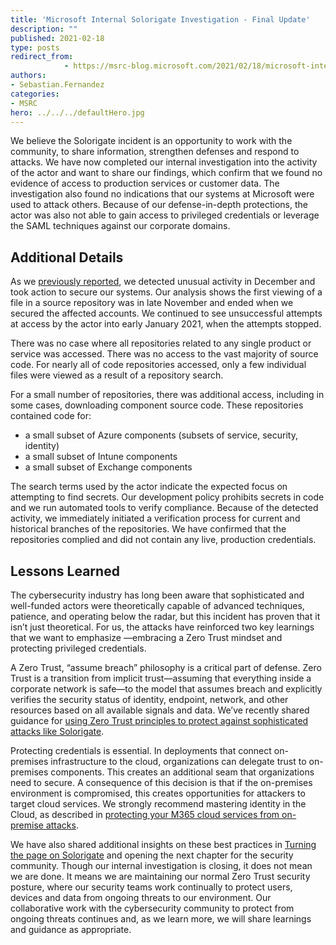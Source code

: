 ```yaml
---
title: 'Microsoft Internal Solorigate Investigation - Final Update'
description: ""
published: 2021-02-18
type: posts
redirect_from:
            - https://msrc-blog.microsoft.com/2021/02/18/microsoft-internal-solorigate-investigation-final-update/
authors:
- Sebastian.Fernandez
categories:
- MSRC
hero: ../../../defaultHero.jpg
---
```

<!-- wp:paragraph -->

We believe the Solorigate incident is an opportunity to work with the community, to share information, strengthen defenses and respond to attacks. We have now completed our internal investigation into the activity of the actor and want to share our findings, which confirm that we found no evidence of access to production services or customer data. The investigation also found no indications that our systems at Microsoft were used to attack others. Because of our defense-in-depth protections, the actor was also not able to gain access to privileged credentials or leverage the SAML techniques against our corporate domains.

<!-- /wp:paragraph -->

<!-- wp:heading -->

## Additional Details

<!-- /wp:heading -->

<!-- wp:paragraph -->

As we [previously reported](https://msrc-blog.microsoft.com/2020/12/31/microsoft-internal-solorigate-investigation-update/), we detected unusual activity in December and took action to secure our systems. Our analysis shows the first viewing of a file in a source repository was in late November and ended when we secured the affected accounts. We continued to see unsuccessful attempts at access by the actor into early January 2021, when the attempts stopped.

<!-- /wp:paragraph -->

<!-- wp:paragraph -->

There was no case where all repositories related to any single product or service was accessed. There was no access to the vast majority of source code. For nearly all of code repositories accessed, only a few individual files were viewed as a result of a repository search.

<!-- /wp:paragraph -->

<!-- wp:paragraph -->

For a small number of repositories, there was additional access, including in some cases, downloading component source code. These repositories contained code for:

<!-- /wp:paragraph -->

<!-- wp:list -->

- a small subset of Azure components (subsets of service, security, identity)
- a small subset of Intune components
- a small subset of Exchange components

<!-- /wp:list -->

<!-- wp:paragraph -->

The search terms used by the actor indicate the expected focus on attempting to find secrets. Our development policy prohibits secrets in code and we run automated tools to verify compliance. Because of the detected activity, we immediately initiated a verification process for current and historical branches of the repositories. We have confirmed that the repositories complied and did not contain any live, production credentials.

<!-- /wp:paragraph -->

<!-- wp:heading -->

## Lessons Learned

<!-- /wp:heading -->

<!-- wp:paragraph -->

The cybersecurity industry has long been aware that sophisticated and well-funded actors were theoretically capable of advanced techniques, patience, and operating below the radar, but this incident has proven that it isn’t just theoretical. For us, the attacks have reinforced two key learnings that we want to emphasize —embracing a Zero Trust mindset and protecting privileged credentials.

<!-- /wp:paragraph -->

<!-- wp:paragraph -->

A Zero Trust, “assume breach” philosophy is a critical part of defense. Zero Trust is a transition from implicit trust—assuming that everything inside a corporate network is safe—to the model that assumes breach and explicitly verifies the security status of identity, endpoint, network, and other resources based on all available signals and data. We’ve recently shared guidance for [using Zero Trust principles to protect against sophisticated attacks like Solorigate](https://www.microsoft.com/security/blog/2021/01/19/using-zero-trust-principles-to-protect-against-sophisticated-attacks-like-solorigate/).

<!-- /wp:paragraph -->

<!-- wp:paragraph -->

Protecting credentials is essential. In deployments that connect on-premises infrastructure to the cloud, organizations can delegate trust to on-premises components. This creates an additional seam that organizations need to secure. A consequence of this decision is that if the on-premises environment is compromised, this creates opportunities for attackers to target cloud services. We strongly recommend mastering identity in the Cloud, as described in [protecting your M365 cloud services from on-premise attacks](https://techcommunity.microsoft.com/t5/azure-active-directory-identity/protecting-microsoft-365-from-on-premises-attacks/ba-p/1751754).

<!-- /wp:paragraph -->

<!-- wp:paragraph -->

We have also shared additional insights on these best practices in [Turning the page on Solorigate](https://www.microsoft.com/security/blog/?p=92881) and opening the next chapter for the security community. Though our internal investigation is closing, it does not mean we are done. It means we are maintaining our normal Zero Trust security posture, where our security teams work continually to protect users, devices and data from ongoing threats to our environment. Our collaborative work with the cybersecurity community to protect from ongoing threats continues and, as we learn more, we will share learnings and guidance as appropriate.

<!-- /wp:paragraph -->
